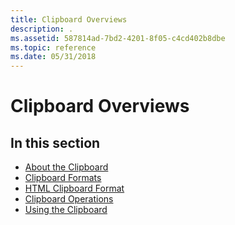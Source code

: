 ```yaml
---
title: Clipboard Overviews
description: .
ms.assetid: 587814ad-7bd2-4201-8f05-c4cd402b8dbe
ms.topic: reference
ms.date: 05/31/2018
---
```


# Clipboard Overviews

## In this section

-   [About the Clipboard](about-the-clipboard.md)
-   [Clipboard Formats](clipboard-formats.md)
-   [HTML Clipboard Format](html-clipboard-format.md)
-   [Clipboard Operations](clipboard-operations.md)
-   [Using the Clipboard](using-the-clipboard.md)

 

 




